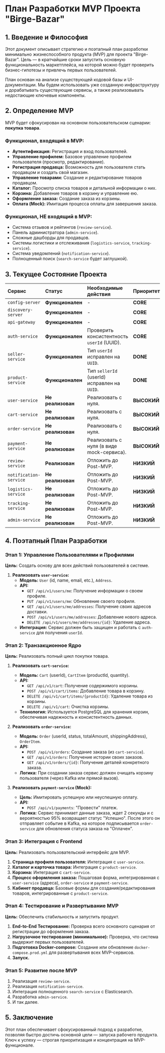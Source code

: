 # План Разработки MVP Проекта "Birge-Bazar"

## 1. Введение и Философия

Этот документ описывает стратегию и поэтапный план разработки минимально жизнеспособного продукта (MVP) для проекта "Birge-Bazar". Цель — в кратчайшие сроки запустить основную функциональность маркетплейса, на которой можно будет проверить бизнес-гипотезы и привлечь первых пользователей.

План основан на анализе существующей кодовой базы и UI-документации. Мы будем использовать уже созданную инфраструктуру и дорабатывать существующие сервисы, а также реализовывать недостающие ключевые компоненты.

## 2. Определение MVP

MVP будет сфокусирован на основном пользовательском сценарии: **покупка товара**.

### Функционал, входящий в MVP:
- **Аутентификация:** Регистрация и вход пользователей.
- **Управление профилем:** Базовое управление профилем пользователя (просмотр, редактирование).
- **Регистрация продавца:** Возможность для пользователя стать продавцом и создать свой магазин.
- **Управление товарами:** Создание и редактирование товаров продавцом.
- **Каталог:** Просмотр списка товаров и детальной информации о них.
- **Корзина:** Добавление товаров в корзину и управление ею.
- **Оформление заказа:** Создание заказа из корзины.
- **Оплата (Mock):** Имитация процесса оплаты для завершения заказа.

### Функционал, НЕ входящий в MVP:
- Система отзывов и рейтингов (`review-service`).
- Панель администратора (`admin-service`).
- Сложные дашборды для продавцов.
- Системы логистики и отслеживания (`logistics-service`, `tracking-service`).
- Система уведомлений (`notification-service`).
- Полноценный поиск (`search-service` будет заглушкой).

## 3. Текущее Состояние Проекта

| Сервис | Статус | Необходимые действия | Приоритет |
| :--- | :--- | :--- | :--- |
| `config-server` | **Функционален** | - | **CORE** |
| `discovery-server`| **Функционален** | - | **CORE** |
| `api-gateway` | **Функционален** | - | **CORE** |
| `auth-service` | **Функционален** | Проверить консистентность `userId` (UUID). | **CORE** |
| `seller-service` | **Функционален** | Тип `userId` исправлен на `UUID`. | **DONE** |
| `product-service` | **Функционален** | Тип `sellerId` (userId) исправлен на `UUID`. | **DONE** |
| `user-service` | **Не реализован** | Реализовать с нуля. | **ВЫСОКИЙ** |
| `cart-service` | **Не реализован** | Реализовать с нуля. | **ВЫСОКИЙ** |
| `order-service` | **Не реализован** | Реализовать с нуля. | **ВЫСОКИЙ** |
| `payment-service` | **Не реализован** | Реализовать с нуля (в виде mock-сервиса). | **ВЫСОКИЙ** |
| `review-service` | **Реализован** | Отложить до Post-MVP. | **НИЗКИЙ** |
| `notification-service`| **Не реализован** | Отложить до Post-MVP. | **НИЗКИЙ** |
| `logistics-service` | **Не реализован** | Отложить до Post-MVP. | **НИЗКИЙ** |
| `tracking-service` | **Не реализован** | Отложить до Post-MVP. | **НИЗКИЙ** |
| `admin-service` | **Не реализован** | Отложить до Post-MVP. | **НИЗКИЙ** |

## 4. Поэтапный План Разработки

### Этап 1: Управление Пользователями и Профилями
**Цель:** Создать основу для всех действий пользователей в системе.
1.  **Реализовать `user-service`:**
    *   **Модель:** `User` (id, name, email, etc.), `Address`.
    *   **API:**
        *   `GET /api/v1/users/me`: Получение информации о своем профиле.
        *   `PUT /api/v1/users/me`: Обновление своего профиля.
        *   `GET /api/v1/users/me/addresses`: Получение своих адресов доставки.
        *   `POST /api/v1/users/me/addresses`: Добавление нового адреса.
        *   `DELETE /api/v1/users/me/addresses/{id}`: Удаление адреса.
    *   **Интеграция:** Сервис должен быть защищен и работать с `auth-service` для получения `userId`.

### Этап 2: Транзакционное Ядро
**Цель:** Реализовать полный цикл покупки товара.
1.  **Реализовать `cart-service`:**
    *   **Модель:** `Cart` (userId), `CartItem` (productId, quantity).
    *   **API:**
        *   `GET /api/v1/cart`: Получение содержимого корзины.
        *   `POST /api/v1/cart/items`: Добавление товара в корзину.
        *   `DELETE /api/v1/cart/items/{productId}`: Удаление товара из корзины.
        *   `DELETE /api/v1/cart`: Очистка корзины.
    *   **Технология:** Используется PostgreSQL для хранения корзин, обеспечивая надежность и консистентность данных.

2.  **Реализовать `order-service`:**
    *   **Модель:** `Order` (userId, status, totalAmount, shippingAddress), `OrderItem`.
    *   **API:**
        *   `POST /api/v1/orders`: Создание заказа (из `cart-service`).
        *   `GET /api/v1/orders`: Получение истории своих заказов.
        *   `GET /api/v1/orders/{id}`: Получение деталей конкретного заказа.
    *   **Логика:** При создании заказа сервис должен очищать корзину пользователя (через Kafka или прямой вызов).

3.  **Реализовать `payment-service` (Mock):**
    *   **Цель:** Имитировать успешную или неуспешную оплату.
    *   **API:**
        *   `POST /api/v1/payments`: "Провести" платеж.
    *   **Логика:** Сервис принимает данные заказа, ждет 2 секунды и с вероятностью 95% возвращает статус "Успешно". После этого он отправляет событие в Kafka, на которое подписывается `order-service` для обновления статуса заказа на "Оплачен".

### Этап 3: Интеграция с Frontend
**Цель:** Реализовать пользовательский интерфейс для MVP.
1.  **Страница профиля пользователя:** Интеграция с `user-service`.
2.  **Каталог и карточка товара:** Интеграция с `product-service`.
3.  **Корзина:** Интеграция с `cart-service`.
4.  **Процесс оформления заказа:** Пошаговая форма, интегрированная с `user-service` (адреса), `order-service` и `payment-service`.
5.  **Кабинет продавца:** Базовые формы для создания/редактирования товаров, интегрированные с `product-service`.

### Этап 4: Тестирование и Развертывание MVP
**Цель:** Обеспечить стабильность и запустить продукт.
1.  **End-to-End Тестирование:** Проверка всего основного сценария от регистрации до оформления заказа.
2.  **Нагрузочное тестирование (минимальное):** Проверка, что система выдержит первых пользователей.
3.  **Подготовка Docker-compose:** Создание или обновление `docker-compose.prod.yml` для развертывания всех MVP-сервисов.
4.  **Запуск.**

### Этап 5: Развитие после MVP
1.  Реализация `review-service`.
2.  Реализация `notification-service`.
3.  Интеграция полноценного `search-service` с Elasticsearch.
4.  Разработка `admin-service`.
5.  И так далее.

## 5. Заключение
Этот план обеспечивает сфокусированный подход к разработке, позволяя быстро достичь основной цели — запуска рабочего продукта. Ключ к успеху — строгая приоритизация и концентрация на MVP-функционале.
